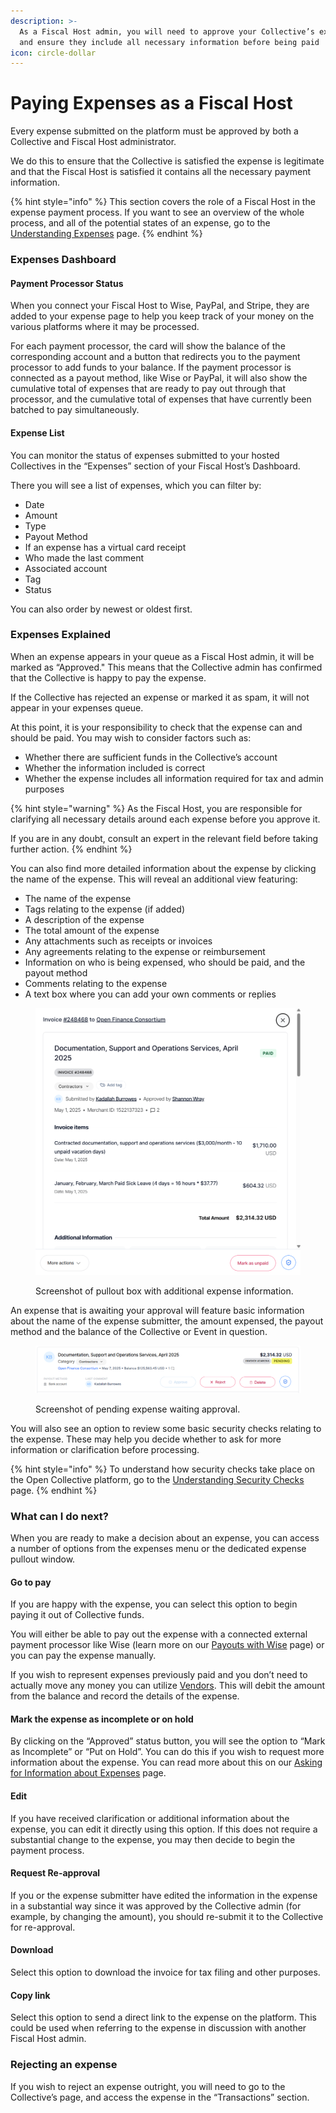 ```yaml
---
description: >-
  As a Fiscal Host admin, you will need to approve your Collective’s expenses
  and ensure they include all necessary information before being paid
icon: circle-dollar
---
```


# Paying Expenses as a Fiscal Host

Every expense submitted on the platform must be approved by both a Collective and Fiscal Host administrator.

We do this to ensure that the Collective is satisfied the expense is legitimate and that the Fiscal Host is satisfied it contains all the necessary payment information.

{% hint style="info" %}
This section covers the role of a Fiscal Host in the expense payment process. If you want to see an overview of the whole process, and all of the potential states of an expense, go to the [Understanding Expenses](../../getting-started/understanding-expenses.md) page.
{% endhint %}



### Expenses Dashboard

#### Payment Processor Status

When you connect your Fiscal Host to Wise, PayPal, and Stripe, they are added to your expense page to help you keep track of your money on the various platforms where it may be processed.&#x20;

For each payment processor, the card will show the balance of the corresponding account and a button that redirects you to the payment processor to add funds to your balance. If the payment processor is connected as a payout method, like Wise or PayPal, it will also show the cumulative total of expenses that are ready to pay out through that processor, and the cumulative total of expenses that have currently been batched to pay simultaneously.

#### Expense List

You can monitor the status of expenses submitted to your hosted Collectives in the “Expenses” section of your Fiscal Host’s Dashboard.

There you will see a list of expenses, which you can filter by:&#x20;

* Date
* Amount
* Type&#x20;
* Payout Method
* If an expense has a virtual card receipt
* Who made the last comment
* Associated account
* Tag
* Status

You can also order by newest or oldest first.

### Expenses Explained

When an expense appears in your queue as a Fiscal Host admin, it will be marked as “Approved." This means that the Collective admin has confirmed that the Collective is happy to pay the expense.

If the Collective has rejected an expense or marked it as spam, it will not appear in your expenses queue.

At this point, it is your responsibility to check that the expense can and should be paid. You may wish to consider factors such as:

* Whether there are sufficient funds in the Collective’s account
* Whether the information included is correct
* Whether the expense includes all information required for tax and admin purposes

{% hint style="warning" %}
As the Fiscal Host, you are responsible for clarifying all necessary details around each expense before you approve it.

If you are in any doubt, consult an expert in the relevant field before taking further action.
{% endhint %}

You can also find more detailed information about the expense by clicking the name of the expense. This will reveal an additional view featuring:

* The name of the expense
* Tags relating to the expense (if added)
* A description of the expense
* The total amount of the expense
* Any attachments such as receipts or invoices
* Any agreements relating to the expense or reimbursement
* Information on who is being expensed, who should be paid, and the payout method
* Comments relating to the expense
* A text box where you can add your own comments or replies

<figure><img src="../../.gitbook/assets/Screenshot 2025-05-07 134843.png" alt="Screenshot of pullout box with additional expense information."><figcaption><p>Screenshot of pullout box with additional expense information.</p></figcaption></figure>

An expense that is awaiting your approval will feature basic information about the name of the expense submitter, the amount expensed, the payout method and the balance of the Collective or Event in question.

<figure><img src="../../.gitbook/assets/image (42).png" alt="Screenshot of pending expense waiting approval."><figcaption><p>Screenshot of pending expense waiting approval.</p></figcaption></figure>

You will also see an option to review some basic security checks relating to the expense. These may help you decide whether to ask for more information or clarification before processing.

{% hint style="info" %}
To understand how security checks take place on the Open Collective platform, go to the [Understanding Security Checks](understanding-security-checks.md) page.
{% endhint %}



### What can I do next?

When you are ready to make a decision about an expense, you can access a number of options from the expenses menu or the dedicated expense pullout window.

#### **Go to pay**

If you are happy with the expense, you can select this option to begin paying it out of Collective funds.

You will either be able to pay out the expense with a connected external payment processor like Wise (learn more on our [Payouts with Wise](paying-expenses-with-wise.md) page) or you can pay the expense manually.&#x20;

If you wish to represent expenses previously paid and you don’t need to actually move any money you can utilize [Vendors](../managing-your-collectives/vendors.md). This will debit the amount from the balance and record the details of the expense.

#### **Mark the expense as incomplete or on hold**

By clicking on the “Approved” status button, you will see the option to “Mark as Incomplete” or “Put on Hold”. You can do this if you wish to request more information about the expense. You can read more about this on our [Asking for Information about Expenses](asking-for-information-about-expenses.md) page.

#### **Edit**&#x20;

If you have received clarification or additional information about the expense, you can edit it directly using this option. If this does not require a substantial change to the expense, you may then decide to begin the payment process.

#### **Request Re-approval**

If you or the expense submitter have edited the information in the expense in a substantial way since it was approved by the Collective admin (for example, by changing the amount), you should re-submit it to the Collective for re-approval.

#### **Download**

Select this option to download the invoice for tax filing and other purposes.

#### **Copy link**

Select this option to send a direct link to the expense on the platform. This could be used when referring to the expense in discussion with another Fiscal Host admin.



### Rejecting an expense

If you wish to reject an expense outright, you will need to go to the Collective’s page, and access the expense in the “Transactions” section.
